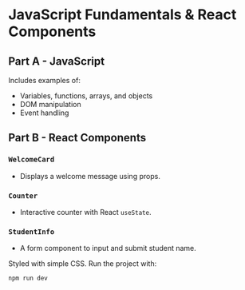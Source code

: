 # JavaScript Fundamentals & React Components

## Part A - JavaScript
Includes examples of:
- Variables, functions, arrays, and objects
- DOM manipulation
- Event handling

## Part B - React Components

### `WelcomeCard`
- Displays a welcome message using props.

### `Counter`
- Interactive counter with React `useState`.

### `StudentInfo`
- A form component to input and submit student name.

Styled with simple CSS. Run the project with:
```bash
npm run dev
